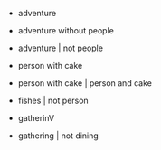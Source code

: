 - adventure
- adventure without people
- adventure | not people
- person with cake
- person with cake | person and cake
- fishes | not person

- gatherinV
- gathering | not dining
